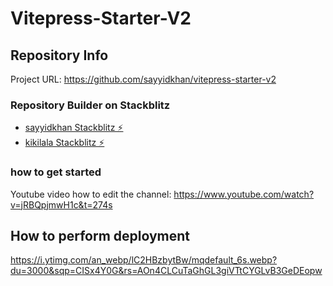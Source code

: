 # Vitepress-Starter-V2

## Repository Info

Project URL: https://github.com/sayyidkhan/vitepress-starter-v2

### Repository Builder on Stackblitz

- [sayyidkhan Stackblitz ⚡](https://stackblitz.com/edit/node-mdczxx?file=README.md)
- [kikilala Stackblitz ⚡](https://stackblitz.com/edit/node-afisg2?file=package.json)

### how to get started

Youtube video how to edit the channel:
https://www.youtube.com/watch?v=jRBQpjmwH1c&t=274s

## How to perform deployment

https://i.ytimg.com/an_webp/lC2HBzbytBw/mqdefault_6s.webp?du=3000&sqp=CISx4Y0G&rs=AOn4CLCuTaGhGL3giVTtCYGLvB3GeDEopw
